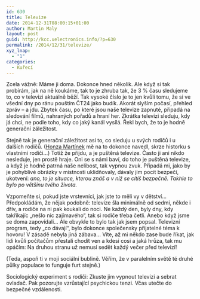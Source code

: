 ```yaml
---
id: 630
title: Televize
date: 2014-12-31T08:00:15+01:00
author: Martin Maly
layout: post
guid: http://kcc.uelectronics.info/?p=630
permalink: /2014/12/31/televize/
xyz_lnap:
  - "1"
categories:
  - Kuřecí
---
```

Zcela vážně: Máme ji doma. Dokonce hned několik. Ale když si tak probírám, jak na ně koukáme, tak to je zhruba tak, že 3 % času sledujeme to, co v televizi aktuálně běží. Tak vysoké číslo je to jen kvůli tomu, že si ve všední dny po ránu pouštím ČT24 jako budík. Akorát slyším počasí, přehled zpráv &#8211; a jdu. Zbytek času, po které jsou naše televize zapnuté, připadá na sledování filmů, nahraných pořadů a hraní her. Zkrátka televizi sleduju, kdy já chci, ne podle toho, kdy co jaký kanál vysílá. Řekl bych, že to je hodně generační záležitost.

Stejně tak je generační záležitost asi to, co sleduju u svých rodičů i u dalších rodičů. ([Honza Martínek](http://pozornekonecno.cz/) mě na to dokonce navedl, skrze historku s vlastními rodiči&#8230;) Totiž že přijdu, a je puštěná televize. Často ji ani nikdo nesleduje, jen prostě hraje. Oni se s námi baví, do toho je puštěná televize, a když je hodně patrná naše nelibost, tak vypnou zvuk. Připadá mi, jako by je pohyblivé obrázky v místnosti uklidňovaly, dávaly jim pocit bezpečí, ukotvení: _ano, to je situace, kterou znáš a v níž se cítíš bezpečně. Takhle to bylo po většinu tvého života._

Vzpomeňte si, pokud jste vrstevníci, jak jste to měli vy v dětství&#8230; Předpokládám, že nějak podobně: televize šla minimálně od sedmi, někde i dřív, a rodiče na ni pak koukali do noci. Ne každý den, byly dny, kdy takříkajíc &#8222;nešlo nic zajímavého&#8220;, tak si rodiče třeba četli. Anebo když jsme se doma zapovídali&#8230; Ale obvykle to bylo tak jak jsem popsal. Televizní program, tedy &#8222;co dávají&#8220;, bylo dokonce společensky přijatelné téma k hovoru! V zásadě nebyla jiná zábava&#8230; Víte, až mi někdo zase bude říkat, jak lidi kvůli počítačům přestali chodit ven a kdesi cosi a jaká hrůza, tak mu opáčím: Na druhou stranu už nemusí sedět každý večer před televizí!

(Teda, aspoň ti v mojí sociální bublině. Věřím, že v paralelním světě té druhé půlky populace to funguje furt stejně.)

Sociologický experiment s rodiči: Zkuste jim vypnout televizi a sebrat ovladač. Pak pozorujte vzrůstající psychickou tenzi. Včas utečte do bezpečné vzdálenosti.